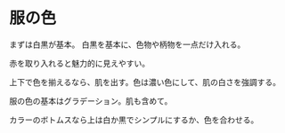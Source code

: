 # 服の色

まずは白黒が基本。
白黒を基本に、色物や柄物を一点だけ入れる。

赤を取り入れると魅力的に見えやすい。

上下で色を揃えるなら、肌を出す。色は濃い色にして、肌の白さを強調する。

服の色の基本はグラデーション。肌も含めて。

カラーのボトムスなら上は白か黒でシンプルにするか、色を合わせる。
